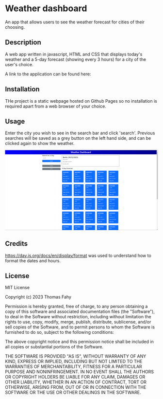 # Weather dashboard

An app that allows users to see the weather forecast for cities of their choosing.

## Description

A web app written in javascript, HTML and CSS that displays today's weather and a 5-day forecast (showing every 3 hours) for a city of the user's choice.

A link to the application can be found here:

## Installation

THe project is a static webpage hosted on Github Pages so no installation is required apart from a web browser of your choice.

## Usage

Enter the city you wish to see in the search bar and click 'search'. Previous searches will be saved as a grey button on the left hand side, and can be clicked again to show the weather.

![weather page website](./assets/images/screenshot.png)

## Credits

https://day.js.org/docs/en/display/format was used to understand how to format the dates and hours.

## License

MIT License

Copyright (c) 2023 Thomas Fahy

Permission is hereby granted, free of charge, to any person obtaining a copy
of this software and associated documentation files (the "Software"), to deal
in the Software without restriction, including without limitation the rights
to use, copy, modify, merge, publish, distribute, sublicense, and/or sell
copies of the Software, and to permit persons to whom the Software is
furnished to do so, subject to the following conditions:

The above copyright notice and this permission notice shall be included in all
copies or substantial portions of the Software.

THE SOFTWARE IS PROVIDED "AS IS", WITHOUT WARRANTY OF ANY KIND, EXPRESS OR
IMPLIED, INCLUDING BUT NOT LIMITED TO THE WARRANTIES OF MERCHANTABILITY,
FITNESS FOR A PARTICULAR PURPOSE AND NONINFRINGEMENT. IN NO EVENT SHALL THE
AUTHORS OR COPYRIGHT HOLDERS BE LIABLE FOR ANY CLAIM, DAMAGES OR OTHER
LIABILITY, WHETHER IN AN ACTION OF CONTRACT, TORT OR OTHERWISE, ARISING FROM,
OUT OF OR IN CONNECTION WITH THE SOFTWARE OR THE USE OR OTHER DEALINGS IN THE
SOFTWARE.
